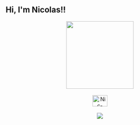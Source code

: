 ## Hi, I'm Nicolas!!
<div align="center">
  <a href="https://github.com/Nicolas-1227 
  <img height="180em" src="https://github-readme-stats.vercel.app/api?username=Nicolas-1227&show_icons=true&theme=dracula&include_all_commits=true&count_private=true"/>
  <img height="180em" src="https://github-readme-stats.vercel.app/api/top-langs/?username=Nicolas-1227&layout=compact&langs_count=7&theme=dracula"/>
</div>

<div align="center" style="display: inline_block"><br>
  <img align="center" alt="Nic-1227" height="30" width="40" src=
 </div>
<div align="center" style="display: inline_block"><br> 
   <a href=" onicolasalmeida1227" target="_blank"><img src="https://img.shields.io/badge/-Instagram-%23E4405F?style=for-the-badge&logo=instagram&logoColor=white" target="_blank"></a>
</div>


  

